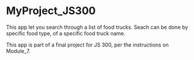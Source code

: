 # MyProject_JS300
This app let you search through a list of food trucks. Seach can be done by specific food type, 
of a specific food truck name.

This app is part of a final project for JS 300, per the instructions on Module_7.
